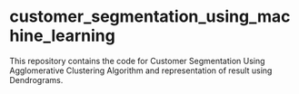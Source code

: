 # customer_segmentation_using_machine_learning
This repository contains the code for Customer Segmentation Using Agglomerative Clustering Algorithm and representation of result using Dendrograms.
